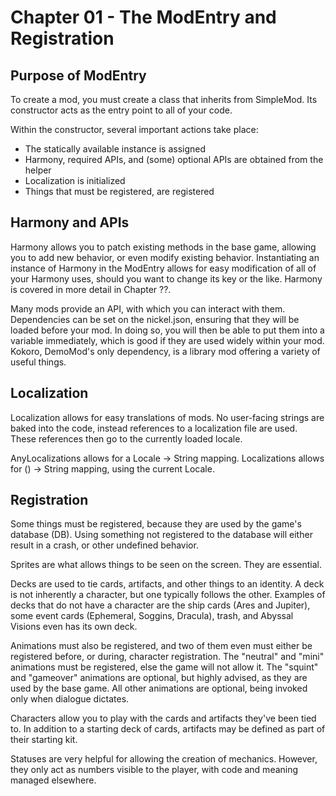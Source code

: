 ﻿# Chapter 01 - The ModEntry and Registration

## Purpose of ModEntry

To create a mod, you must create a class that inherits from SimpleMod.
Its constructor acts as the entry point to all of your code.

Within the constructor, several important actions take place:
* The statically available instance is assigned
* Harmony, required APIs, and (some) optional APIs are obtained from the helper
* Localization is initialized
* Things that must be registered, are registered

## Harmony and APIs

Harmony allows you to patch existing methods in the base game, allowing you to add new behavior, or even modify existing behavior.
Instantiating an instance of Harmony in the ModEntry allows for easy modification of all of your Harmony uses, should you want to change its key or the like.
Harmony is covered in more detail in Chapter ??.

Many mods provide an API, with which you can interact with them.
Dependencies can be set on the nickel.json, ensuring that they will be loaded before your mod.
In doing so, you will then be able to put them into a variable immediately, which is good if they are used widely within your mod.
Kokoro, DemoMod's only dependency, is a library mod offering a variety of useful things.

## Localization

Localization allows for easy translations of mods.
No user-facing strings are baked into the code, instead references to a localization file are used.
These references then go to the currently loaded locale.

AnyLocalizations allows for a Locale -> String mapping.
Localizations allows for () -> String mapping, using the current Locale.

## Registration

Some things must be registered, because they are used by the game's database (DB).
Using something not registered to the database will either result in a crash, or other undefined behavior.

Sprites are what allows things to be seen on the screen.
They are essential.

Decks are used to tie cards, artifacts, and other things to an identity.
A deck is not inherently a character, but one typically follows the other.
Examples of decks that do not have a character are the ship cards (Ares and Jupiter), some event cards (Ephemeral, Soggins, Dracula), trash, and Abyssal Visions even has its own deck.

Animations must also be registered, and two of them even must either be registered before, or during, character registration.
The "neutral" and "mini" animations must be registered, else the game will not allow it.
The "squint" and "gameover" animations are optional, but highly advised, as they are used by the base game.
All other animations are optional, being invoked only when dialogue dictates.

Characters allow you to play with the cards and artifacts they've been tied to.
In addition to a starting deck of cards, artifacts may be defined as part of their starting kit.

Statuses are very helpful for allowing the creation of mechanics.
However, they only act as numbers visible to the player, with code and meaning managed elsewhere.